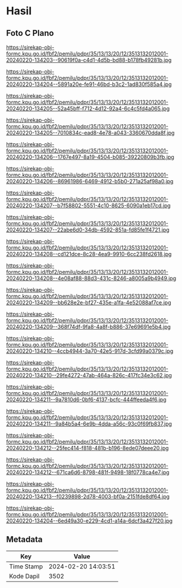 # Hasil

## Foto C Plano

https://sirekap-obj-formc.kpu.go.id/fbf2/pemilu/pdpr/35/13/13/20/12/3513132012001-20240220-134203--90619f0a-c4d1-4d5b-bd88-b178fb49281b.jpg

https://sirekap-obj-formc.kpu.go.id/fbf2/pemilu/pdpr/35/13/13/20/12/3513132012001-20240220-134204--5891a20e-fe91-46bd-b3c2-1ad830f585a4.jpg

https://sirekap-obj-formc.kpu.go.id/fbf2/pemilu/pdpr/35/13/13/20/12/3513132012001-20240220-134205--52a45bff-f712-4d12-92a4-6c4c5fd4a065.jpg

https://sirekap-obj-formc.kpu.go.id/fbf2/pemilu/pdpr/35/13/13/20/12/3513132012001-20240220-134205--7010834c-ead8-4e78-a043-3360670dda8f.jpg

https://sirekap-obj-formc.kpu.go.id/fbf2/pemilu/pdpr/35/13/13/20/12/3513132012001-20240220-134206--1767e497-8a19-4504-b085-39220809b3fb.jpg

https://sirekap-obj-formc.kpu.go.id/fbf2/pemilu/pdpr/35/13/13/20/12/3513132012001-20240220-134206--86961986-6469-4912-b5b0-271a25af98a0.jpg

https://sirekap-obj-formc.kpu.go.id/fbf2/pemilu/pdpr/35/13/13/20/12/3513132012001-20240220-134207--b7f58802-5551-4c10-8625-6090a1eb17cd.jpg

https://sirekap-obj-formc.kpu.go.id/fbf2/pemilu/pdpr/35/13/13/20/12/3513132012001-20240220-134207--22abe6d0-34db-4592-851a-fd85fe1f4721.jpg

https://sirekap-obj-formc.kpu.go.id/fbf2/pemilu/pdpr/35/13/13/20/12/3513132012001-20240220-134208--cd121dce-8c28-4ea9-9910-6cc238fd2618.jpg

https://sirekap-obj-formc.kpu.go.id/fbf2/pemilu/pdpr/35/13/13/20/12/3513132012001-20240220-134208--4e08af88-88d3-431c-8246-a8005a9b4949.jpg

https://sirekap-obj-formc.kpu.go.id/fbf2/pemilu/pdpr/35/13/13/20/12/3513132012001-20240220-134209--bb628e2e-bf27-435e-a1fa-4e52088af7ce.jpg

https://sirekap-obj-formc.kpu.go.id/fbf2/pemilu/pdpr/35/13/13/20/12/3513132012001-20240220-134209--368f74df-9fa8-4a8f-b886-37e69691e5b4.jpg

https://sirekap-obj-formc.kpu.go.id/fbf2/pemilu/pdpr/35/13/13/20/12/3513132012001-20240220-134210--4ccb4944-3a70-42e5-917d-3cfd99a0379c.jpg

https://sirekap-obj-formc.kpu.go.id/fbf2/pemilu/pdpr/35/13/13/20/12/3513132012001-20240220-134210--29fe4272-47ab-464a-826c-417fc34e3c62.jpg

https://sirekap-obj-formc.kpu.go.id/fbf2/pemilu/pdpr/35/13/13/20/12/3513132012001-20240220-134211--9a7810d6-0bf6-4137-bcfc-444ffeeda4f6.jpg

https://sirekap-obj-formc.kpu.go.id/fbf2/pemilu/pdpr/35/13/13/20/12/3513132012001-20240220-134211--9a84b5a4-6e9b-4dda-a56c-93c0f69fb837.jpg

https://sirekap-obj-formc.kpu.go.id/fbf2/pemilu/pdpr/35/13/13/20/12/3513132012001-20240220-134212--25fec414-f818-481b-b196-8ede07deee20.jpg

https://sirekap-obj-formc.kpu.go.id/fbf2/pemilu/pdpr/35/13/13/20/12/3513132012001-20240220-134212--671ca6d6-8798-481f-9498-18f0778ca4e7.jpg

https://sirekap-obj-formc.kpu.go.id/fbf2/pemilu/pdpr/35/13/13/20/12/3513132012001-20240220-134213--f0239898-2d78-4003-bf0a-2151fde8df64.jpg

https://sirekap-obj-formc.kpu.go.id/fbf2/pemilu/pdpr/35/13/13/20/12/3513132012001-20240220-134204--6ed49a30-e229-4cd1-a14a-6dcf3a427f20.jpg


## Metadata

| Key        | Value               |
| ---------- | ------------------- |
| Time Stamp | 2024-02-20 14:03:51 |
| Kode Dapil | 3502                |



